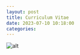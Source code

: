 ```yaml
---
layout: post
title: Curriculum Vitae
date: 2023-07-10 10:18:00
categories: 
---
```




![alt](https://picsum.photos/800/300)

